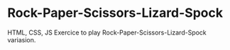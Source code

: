 # Rock-Paper-Scissors-Lizard-Spock
HTML, CSS, JS Exercice to play Rock-Paper-Scissors-Lizard-Spock variasion.
